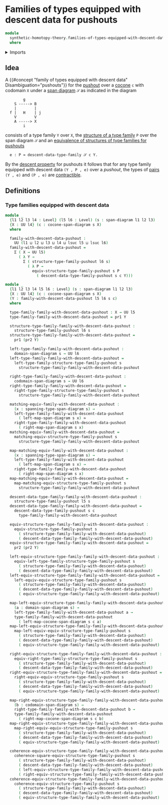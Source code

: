 # Families of types equipped with descent data for pushouts

```agda
module
  synthetic-homotopy-theory.families-of-types-equipped-with-descent-data-pushouts
  where
```

<details><summary>Imports</summary>

```agda
open import foundation.dependent-pair-types
open import foundation.equivalences
open import foundation.span-diagrams
open import foundation.universe-levels

open import synthetic-homotopy-theory.cocones-under-span-diagrams
open import synthetic-homotopy-theory.descent-property-families-of-types-pushouts
open import synthetic-homotopy-theory.equivalences-families-of-types-pushouts
open import synthetic-homotopy-theory.families-of-types-pushouts
```

</details>

## Idea

A {{#concept "family of types equipped with descent data" Disambiguation="pushouts"}} for the [pushout](synthetic-homotopy-theory.universal-property-pushouts.md) over a [cocone](synthetic-homotopy-theory.cocones-under-span-diagrams.md) `c` with codomain `X` under a [span diagram](foundation.span-diagrams.md) `𝒮` as indicated in the diagram

```text
        g
    S -----> B
    |        |
  f |   H    | j
    V        V
    A -----> X
        i
```

consists of a type family `Y` over `X`, the [structure of a type family](synthetic-homotopy-theory.families-of-types-pushouts.md) `P` over the span diagram `𝒮` and an [equivalence of structures of type families for pushouts](synthetic-homotopy-theory.equivalences-families-of-types-pushouts.md)

```text
  e : P ≃ descent-data-type-family 𝒮 c Y.
```

By the [descent property](synthetic-homotopy-theory.descent-property-families-of-types-pushouts.md) for pushouts it follows that for any type family equipped with descent data `(Y , P , e)` over a _pushout_, the types of [pairs](foundation.dependent-pair-types.md) `(Y , e)` and `(P , e)` are [contractible](foundation-core.contractible-types.md).

## Definitions

### Type families equipped with descent data

```agda
module _
  {l1 l2 l3 l4 : Level} (l5 l6 : Level) (s : span-diagram l1 l2 l3)
  {X : UU l4} (c : cocone-span-diagram s X)
  where

  family-with-descent-data-pushout :
    UU (l1 ⊔ l2 ⊔ l3 ⊔ l4 ⊔ lsuc l5 ⊔ lsuc l6)
  family-with-descent-data-pushout =
    Σ ( X → UU l5)
      ( λ Y →
        Σ ( structure-type-family-pushout l6 s)
          ( λ P →
            equiv-structure-type-family-pushout s P
              ( descent-data-type-family-pushout s c Y)))

module _
  {l1 l2 l3 l4 l5 l6 : Level} (s : span-diagram l1 l2 l3)
  {X : UU l4} (c : cocone-span-diagram s X)
  (Y : family-with-descent-data-pushout l5 l6 s c)
  where

  type-family-family-with-descent-data-pushout : X → UU l5
  type-family-family-with-descent-data-pushout = pr1 Y

  structure-type-family-family-with-descent-data-pushout :
    structure-type-family-pushout l6 s
  structure-type-family-family-with-descent-data-pushout =
    pr1 (pr2 Y)

  left-type-family-family-with-descent-data-pushout :
    domain-span-diagram s → UU l6
  left-type-family-family-with-descent-data-pushout =
    left-type-family-structure-type-family-pushout s
      structure-type-family-family-with-descent-data-pushout

  right-type-family-family-with-descent-data-pushout :
    codomain-span-diagram s → UU l6
  right-type-family-family-with-descent-data-pushout =
    right-type-family-structure-type-family-pushout s
      structure-type-family-family-with-descent-data-pushout

  matching-equiv-family-with-descent-data-pushout :
    (x : spanning-type-span-diagram s) →
    left-type-family-family-with-descent-data-pushout
      ( left-map-span-diagram s x) ≃
    right-type-family-family-with-descent-data-pushout
      ( right-map-span-diagram s x)
  matching-equiv-family-with-descent-data-pushout =
    matching-equiv-structure-type-family-pushout s
      structure-type-family-family-with-descent-data-pushout

  map-matching-equiv-family-with-descent-data-pushout :
    (x : spanning-type-span-diagram s) →
    left-type-family-family-with-descent-data-pushout
      ( left-map-span-diagram s x) →
    right-type-family-family-with-descent-data-pushout
      ( right-map-span-diagram s x)
  map-matching-equiv-family-with-descent-data-pushout =
    map-matching-equiv-structure-type-family-pushout s
      structure-type-family-family-with-descent-data-pushout

  descent-data-type-family-family-with-descent-data-pushout :
    structure-type-family-pushout l5 s
  descent-data-type-family-family-with-descent-data-pushout =
    descent-data-type-family-pushout s c
      type-family-family-with-descent-data-pushout

  equiv-structure-type-family-family-with-descent-data-pushout :
    equiv-structure-type-family-pushout s
      ( structure-type-family-family-with-descent-data-pushout)
      ( descent-data-type-family-family-with-descent-data-pushout)
  equiv-structure-type-family-family-with-descent-data-pushout =
    pr2 (pr2 Y)

  left-equiv-structure-type-family-family-with-descent-data-pushout :
    equiv-left-type-family-structure-type-family-pushout s
      ( structure-type-family-family-with-descent-data-pushout)
      ( descent-data-type-family-family-with-descent-data-pushout)
  left-equiv-structure-type-family-family-with-descent-data-pushout =
    left-equiv-equiv-structure-type-family-pushout s
      ( structure-type-family-family-with-descent-data-pushout)
      ( descent-data-type-family-family-with-descent-data-pushout)
      ( equiv-structure-type-family-family-with-descent-data-pushout)

  map-left-equiv-structure-type-family-family-with-descent-data-pushout :
    (a : domain-span-diagram s) →
    left-type-family-family-with-descent-data-pushout a →
    type-family-family-with-descent-data-pushout
      ( left-map-cocone-span-diagram s c a)
  map-left-equiv-structure-type-family-family-with-descent-data-pushout =
    map-left-equiv-equiv-structure-type-family-pushout s
      ( structure-type-family-family-with-descent-data-pushout)
      ( descent-data-type-family-family-with-descent-data-pushout)
      ( equiv-structure-type-family-family-with-descent-data-pushout)

  right-equiv-structure-type-family-family-with-descent-data-pushout :
    equiv-right-type-family-structure-type-family-pushout s
      ( structure-type-family-family-with-descent-data-pushout)
      ( descent-data-type-family-family-with-descent-data-pushout)
  right-equiv-structure-type-family-family-with-descent-data-pushout =
    right-equiv-equiv-structure-type-family-pushout s
      ( structure-type-family-family-with-descent-data-pushout)
      ( descent-data-type-family-family-with-descent-data-pushout)
      ( equiv-structure-type-family-family-with-descent-data-pushout)

  map-right-equiv-structure-type-family-family-with-descent-data-pushout :
    (b : codomain-span-diagram s) →
    right-type-family-family-with-descent-data-pushout b →
    type-family-family-with-descent-data-pushout
      ( right-map-cocone-span-diagram s c b)
  map-right-equiv-structure-type-family-family-with-descent-data-pushout =
    map-right-equiv-equiv-structure-type-family-pushout s
      ( structure-type-family-family-with-descent-data-pushout)
      ( descent-data-type-family-family-with-descent-data-pushout)
      ( equiv-structure-type-family-family-with-descent-data-pushout)

  coherence-equiv-structure-type-family-family-with-descent-data-pushout :
    coherence-square-equiv-structure-type-family-pushout s
      ( structure-type-family-family-with-descent-data-pushout)
      ( descent-data-type-family-family-with-descent-data-pushout)
      ( left-equiv-structure-type-family-family-with-descent-data-pushout)
      ( right-equiv-structure-type-family-family-with-descent-data-pushout)
  coherence-equiv-structure-type-family-family-with-descent-data-pushout =
    coherence-equiv-structure-type-family-pushout s
      ( structure-type-family-family-with-descent-data-pushout)
      ( descent-data-type-family-family-with-descent-data-pushout)
      ( equiv-structure-type-family-family-with-descent-data-pushout)
```
